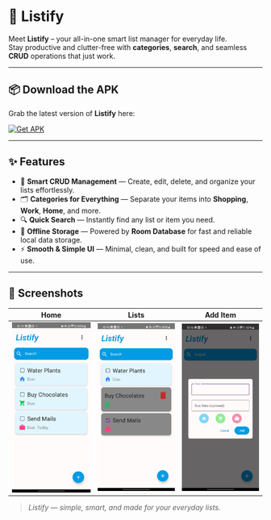 # 📝 Listify 

Meet **Listify** – your all-in-one smart list manager for everyday life.   
Stay productive and clutter-free with **categories**, **search**, and seamless **CRUD** operations that just work.

---

## 📦 Download the APK

Grab the latest version of **Listify** here:

[![Get APK](https://img.shields.io/badge/Get%20APK-001F5B?style=for-the-badge&logo=android&logoColor=white)](https://github.com/yesshreyes/listify/releases/download/v0.1.0/v0.1.0.apk)

---

## ✨ Features

- 🧾 **Smart CRUD Management** — Create, edit, delete, and organize your lists effortlessly.
- 🗂️ **Categories for Everything** — Separate your items into **Shopping**, **Work**, **Home**, and more.
- 🔍 **Quick Search** — Instantly find any list or item you need.
- 💾 **Offline Storage** — Powered by **Room Database** for fast and reliable local data storage.
- ⚡ **Smooth & Simple UI** — Minimal, clean, and built for speed and ease of use.

---

## 📱 Screenshots

| Home | Lists | Add Item |
| :--: | :---: | :------: |
| <img src="asset/home.jpg" alt="Home Screen" width="200"/> | <img src="asset/delete.jpg" alt="Lists Screen" width="200"/> | <img src="asset/add.jpg" alt="Add Screen" width="200"/> |

> *Listify — simple, smart, and made for your everyday lists.*  
